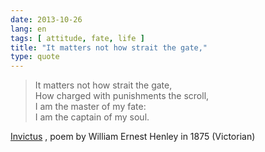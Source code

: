```yaml
---
date: 2013-10-26
lang: en
tags: [ attitude, fate, life ]
title: "It matters not how strait the gate,"
type: quote
---
```


> It matters not how strait the gate,\
> How charged with punishments the scroll,\
> I am the master of my fate:\
> I am the captain of my soul.

[Invictus](http://en.wikipedia.org/wiki/Invictus) , poem by William
Ernest Henley in 1875 (Victorian)

